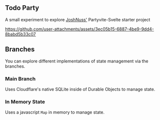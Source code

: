 ## Todo Party

A small experiment to explore [JoshNuss'](https://github.com/joshnuss/partyvite-svelte) Partyvite-Svelte starter project

https://github.com/user-attachments/assets/3ec05b15-6887-4be9-9dd4-8babd5b33c07

## Branches

You can explore different implementations of state management via the branches.

### Main Branch

Uses Cloudflare's native SQLite inside of Durable Objects to manage state.

### In Memory State

Uses a javascript `Map` in memory to manage state.
